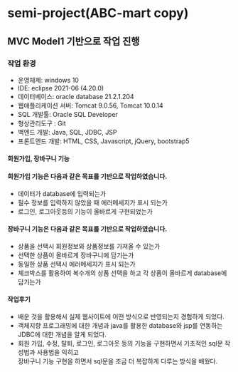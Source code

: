 # semi-project(ABC-mart copy)

## MVC Model1 기반으로 작업 진행
### 작업 환경
- 운영체제: windows 10
- IDE: eclipse 2021-06 (4.20.0)
- 데이터베이스: oracle database 21.2.1.204
- 웹애플리케이션 서버: Tomcat 9.0.56, Tomcat 10.0.14
- SQL 개발툴: Oracle SQL Developer
- 형상관리도구 : Git
- 백엔드 개발: Java, SQL, JDBC, JSP
- 프론트엔드 개발: HTML, CSS, Javascript, jQuery, bootstrap5

#### 회원가입, 장바구니 기능

#### 회원가입 기능은 다음과 같은 목표를 기반으로 작업하였습니다.
- 데이터가 database에 입력되는가
- 필수 정보를 입력하지 않았을 때 에러메세지가 표시 되는가
- 로그인, 로그아웃등의 기능이 올바르게 구현되었는가

#### 장바구니 기능은 다음과 같은 목표를 기반으로 작업하였습니다.
- 상품을 선택시 회원정보와 상품정보를 가져올 수 있는가
- 선택한 상품이 올바르게 장바구니에 담기는가
- 동일한 상품 선택시 에러메세지가 표시 되는가
- 체크박스를 활용하여 복수개의 상품 선택을 하고 각 상품이 올바르게 database에 담기는가


#### 작업후기
- 배운 것을 활용해서 실제 웹사이트에 어떤 방식으로 반영되는지 경험하게 되었다.
- 객체지향 프로그래밍에 대한 개념과 java를 활용한 database와 jsp를 연동하는 JDBC에 대한 개념을 알게 되었다.
- 회원 가입, 수정, 탈퇴, 로그인, 로그아웃 등의 기능을 구현하면서 기초적인 sql문 작성법과 사용법을 익히고<br>장바구니 기능 구현을 하면서 sql문을 조금 더 복잡하게 다루는 방식을 배웠다.
